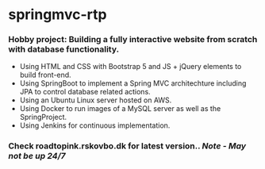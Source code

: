 # springmvc-rtp
### Hobby project: Building a fully interactive website from scratch with database functionality.

* Using HTML and CSS with Bootstrap 5 and JS + jQuery elements to build front-end.
* Using SpringBoot to implement a Spring MVC architechture including JPA to control database related actions.
* Using an Ubuntu Linux server hosted on AWS.
* Using Docker to run images of a MySQL server as well as the SpringProject.
* Using Jenkins for continuous implementation.

### Check roadtopink.rskovbo.dk for latest version.. *Note - May not be up 24/7*

